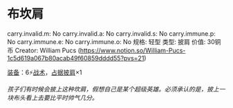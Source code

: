 # 布坎肩

carry.invalid.m: No
carry.invalid.a: No
carry.invalid.s: No
carry.immune.p: No
carry.immune.e: No
carry.immune.o: No
规格: 轻型
类型: 披肩
价值: 30铜币
Creator: William Pucs (https://www.notion.so/William-Pucs-1c5d619a067b80acab49f60859dddd55?pvs=21)

<aside>

[装备](https://www.notion.so/1b3d619a067b80f99057fe3412922dd5?pvs=21)：6⚡️[战术](https://www.notion.so/1b3d619a067b8051b6eaffd160aee01c?pvs=21)，[占据](https://www.notion.so/1b3d619a067b8021ba8fe7cef8b96857?pvs=21)[披肩](https://www.notion.so/1b3d619a067b8031a324dbd397f4a811?pvs=21)×1

</aside>

*孩子们有时候会披上这种坎肩，假想自己是某个超级英雄。必须承认的是，披上一块布头看上去要比平时帅气几分。*